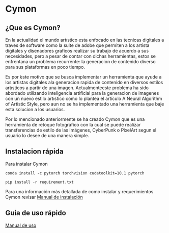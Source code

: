 # Cymon

## ¿Que es Cymon?

En la actualidad el mundo artıstico esta enfocado en las tecnicas digitales a traves de software como la suite de adobe que permiten a los artista digitales y disenadores graficos realizar su trabajo de acuerdo a sus necesidades, pero a pesar de contar con dichas herramientas, estos se enfrentana un problema recurrente: la generacion de contenido diverso para sus plataformas en poco tiempo.

Es por ́este motivo que se busca implementar un herramienta que ayude a los artistas digitales ala generacion rapida de contenido en diversos estilos artısticos a partir de una imagen. Actualmenteeste problema ha sido abordado utilizando inteligencia artificial para la generacion de imagenes con un nuevo estilo artıstico como lo plantea el artículo A Neural Algorithm of Artistic Style, pero aun no se ha implementado una herramienta que baje esta solucion a los usuarios.

Por lo mencionado anteriormente se ha creado Cymon que es una herramienta de retoque fotográfico con la cual se puede realizar transferencias de estilo de las imágenes, CyberPunk o PixelArt segun el usuario lo desee de una manera simple.


## Instalacion rápida

Para instalar Cymon

```conda install -c pytorch torchvision cudatoolkit=10.1 pytorch``` 

```pip install -r requirement.txt```

Para una información más detallada de como instalar y requerimientos Cymon revisar [Manual de instalación](https://github.com/OGmenas/gui-pdi/wiki/Manual-de-Instalaci%C3%B3n)

## Guia de uso rápido

[Manual de uso](https://github.com/OGmenas/gui-pdi/wiki/Manual-de-Usuario)
